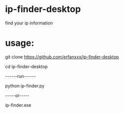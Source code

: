 # ip-finder-desktop
find your ip information

# usage:

git clone https://github.com/erfanxxx/ip-finder-desktop

cd ip-finder-desktop


------run------


python ip-finder.py 

-----or-----

ip-finder.exe
